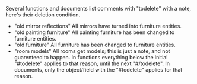 Several functions and documents list comments with "todelete" with a note, here's their deletion condition.
* "old mirror reflections" All mirrors have turned into furniture entities.
* "old painting furniture" All painting furniture has been changed to furniture entities.
* "old furniture" All furniture has been changed to furniture entities.
* "room models" All rooms get models; this is just a note, and not guarenteed to happen.
In functions everything below the initial "#todelete" applies to that reason, until the next "#/todelete".
In documents, only the object/field with the "#todelete" applies for that reason.